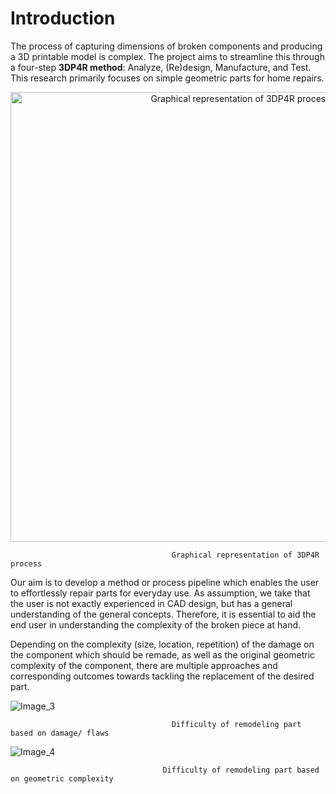# Introduction

The process of capturing dimensions of broken components and producing a 3D printable model is complex. The project aims to streamline this through a four-step **3DP4R method**: Analyze, (Re)design, Manufacture, and Test. This research primarily focuses on simple geometric parts for home repairs.
<p align="center">
  <img src="https://github.com/user-attachments/assets/4e85672e-e557-4eee-923d-77de16518d68" alt="Graphical representation of 3DP4R process" width="720"/>
</p>

                      
                                        Graphical representation of 3DP4R process
Our aim is to develop a method or process pipeline which enables the user to effortlessly repair parts for everyday use. As assumption, we take that the user is not exactly experienced in CAD design, but has a general understanding of the general concepts. Therefore, it is essential to aid the end user in understanding the complexity of the broken piece at hand.

Depending on the complexity (size, location, repetition) of the damage on the component which should be remade, as well as the original geometric complexity of the component, there are multiple approaches and corresponding outcomes towards tackling the replacement of the desired part.

![Image_3](https://github.com/user-attachments/assets/bda8832e-0e4c-4cad-bac1-276d943c9fdf)

                                        Difficulty of remodeling part based on damage/ flaws
![Image_4](https://github.com/user-attachments/assets/7132977a-7f56-4e35-b6dc-b6dd28162a0b)

                                      Difficulty of remodeling part based on geometric complexity 
                                        
